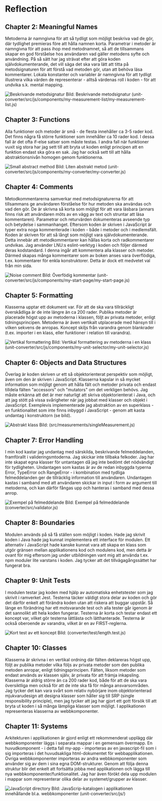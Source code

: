 # Reflection

## Chapter 2: Meaningful Names
Metoderna är namngivna för att så tydligt som möjligt beskriva vad de gör, där tydlighet premieras före att hålla namnen korta. Parametrar i metoder är namngivna för att pass ihop med metodnamnet, så att de tillsammans skapar en god förståelse hos användaren vad gäller metodens syfte och användning. På så sätt har jag strävat efter att göra koden självdokumenterande, det vill säga det ska vara lätt att titta på metodsignaturen för att förstå vad metoden gör, utan att behöva läsa kommentarer. Lokala konstanter och variabler är namngivna för att tydligt illustrera vilka värden de representerar - alltså värdenas roll i koden - för att undvika s.k. mental mapping.

![Beskrivande metodsignatur](./images/descriptive-method-signature.png)
Bild: Beskrivande metodsignatur (unit-converter/src/js/components/my-measurement-list/my-measurement-list.js)

## Chapter 3: Functions
Alla funktioner och metoder är små - de flesta innehåller ca 3-5 rader kod. Det finns några få större funktioner som innehåller ca 10 rader kod. I dessa fall är det ofta if-else satser som måste testas. I andra fall när funktioner vuxit sig stora har jag sett till att bryta ut koden enligt principen att en funktion endast ska göra en sak. Jag har också sett till att hålla abstraktionsnivån homogen genom funktionerna.

![Small abstract method](./images/small-abstract-method.png)
Bild: Liten abstrakt metod (unit-converter/src/js/components/my-converter/my-converter.js)

## Chapter 4: Comments
Metodkommentarerna samverkar med metodsignaturerna för att tillsammans ge användaren förståelse för hur metoden ska användas och vad den gör. De är skrivna så korta som möjligt för att vara läsbara (annars finns risk att användaren möts av en vägg av text och struntar att läsa kommentaren). Parametrar och returvärden dokumenteras avseende typ och betydelse i sammanhanget. Eftersom koden är skriven i JavaScript är typer extra noga kommenterade i koden - både i metoder och i medlemsfält. Koden är skriven för att så långt som möjligt vara självdokumenterande. Detta innebär att metodkommentarer kan hållas korta och radkommentarer undvikas. Jag använder LNU:s eslint-verktyg i koden och följer därmed deras kodstandard. I denna ingår att kommentera alla klasser och metoder. Därmed skapas många kommentarer som av boken anses vara överflödiga, t.ex. kommentarer för enkla konstruktorer. Detta är dock ett medvetet val från min sida.

![Noise comment](./images/noise-comment.png)
Bild: Överfödig kommentar (unit-converter/src/js/components/my-start-page/my-start-page.js)

## Chapter 5: Formatting
Klasserna upptar ett dokument var. För att de ska vara tillräckligt överskådliga är de inte längre än ca 200 rader. Publika metoder är placerade högst upp av metoderna i klassen, följt av privata metoder, enligt tidningsprincipen. Metoderna är även vertikalt utplacerade med hänsyn till i vilken sekvens de anropas. Koncept skiljs från varandra genom blankrader (t.ex. importer i en klass, eller funktioner i relation till varandra).

![Vertikal formattering](./images/vertical-formatting.png)
Bild: Vertikal formattering av metoderna i en klass (unit-converter/src/js/components/my-unit-selector/my-unit-selector.js)

## Chapter 6: Objects and Data Structures
Överlag är koden skriven ur ett så objektorienterat perspektiv som möjligt, även om den är skriven i JavaScript. Klasserna kapslar in så mycket information som möjligt genom att hålla fält och metoder privata och endast tilldela fälten "accessors" och "mutators" om det verkligen behövs. Jag måste erkänna att det är mer naturligt att skriva objektorienterat i Java, och att jag stött på vissa svårigheter när jag jobbat med klasser och objekt i JavaScript. Exemplevis implementerade jag abstraktion av en superklass - en funktionalitet som inte finns inbyggd i JavaScript - genom att kasta undantag i konstruktorn (se bild).

![Abstrakt klass](./images/abstract-class.png)
Bild: (src/measurements/singleMeasurement.js)

## Chapter 7: Error Handling
I min kod kastar jag undantag med särskilda, beskrivande felmeddelanden, framförallt i valideringsmtoderna. Jag skickar inte tillbaka felkoder. Jag har inte skapat egna klasser för untantagen då jag inte bedömt det nödvändigt för tydligheten. Undantagen som kastas är av de redan inbyggda typerna Error, TypeError och RangeError - i kombination med tydliga felmeddelanden ger de tillräcklig information till användaren. Undantagen kastas i samband med att användaren skickar in input i form av argument till metoderna, och kan därför fångas upp och hanteras i samband med dessa anrop. 

![Exempel på felmeddelande](./images/error-handling.png)
Bild: Exempel på felmeddelande (converter/src/validator.js)

## Chapter 8: Boundaries
Modulen används på så få ställen som möjligt i koden. Hade jag skrivit koden i Java hade jag kunnat implementera ett interface för modulen. Ett alternativ i JavaScript hade kanske kunnat vara att skapa en klass som utgör gränsen mellan applikationens kod och modulens kod, men detta är ovant för mig eftersom jag under utbildningen vant mig att använda t.ex. npm moduler lite varstans i koden. Jag tycker att det tillvägagångssättet har fungerat bra.

## Chapter 9: Unit Tests
I modulen testar jag koden med hjälp av automatiska enhetstester som jag skrivit i ramverket Jest. Testerna täcker väldigt stora delar av koden och gör det därför enkelt att förändra koden utan att riskera att buggar uppstår. Så länge en förändring har ett motsvarande test och alla tester går igenom är det sannolikt att hela koden fungerar. Testerna är korta och testar endast ett koncept var, vilket gör testerna lättlästa och lätthanterade. Testerna är också oberoende av varandra, vilket är en av FIRST-reglerna.

![Kort test av ett koncept](./images/small-test.png)
Bild: (converter/test/length.test.js)

## Chapter 10: Classes
Klasserna är skrivna i en vertikal ordning där fälten deklareras högst upp, följt av publika metoder vilka följs av privata metoder som den publika metoden anropar, enligt tidningsprincipen. Fälten, liksom metoder som endast används av klassen själv, är privata för att främja inkapsling. Klasserna är aldrig större än ca 200 rader kod, både för att de ska vara översiktliga men också för att de inte ska få för många ansvarsområden. Jag tycker det kan vara svårt som relativ nybörjare inom objektorienterad mjukvarudesign att designa klasser som håller sig till SRP (single responsibility principle), men jag tycker att jag har gjort ett gott försök till att bryta ut koden i så många lämpliga klasser som möjligt. I applikationen representeras klasserna av webbkomponenter. 

## Chapter 11: Systems
Arkitekturen i applikationen är gjord enligt ett rekommenderat upplägg där webbkomponenter läggs i separata mappar i en gemensam övermapp. En huvudkomponent - i detta fall my-app - importeras av en javascript-fil som i sig importeras i det huvudsakliga html-dokumentet för webbapplikationen. Övriga webbkomponenter importeras av andra webbkomponenter som använder sig av dem i sina egna DOM-strukturer. Genom att följa denna struktur blir det enkelt att fortsätta jobba med applikationen och lägga till nya webbkomponenter/funktionalitet. Jag har även förökt dela upp modulen i mappar som representerar olika delar av systemet/grupper av klasser.

![JavaScript directory](./images/js-directory.png)
Bild: JavaScrip-katalogen i applikationen innehållande bl.a. webbkomponenter (unit-converter/src/js/)
